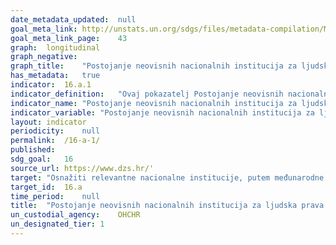 ```yaml
---
date_metadata_updated:	null
goal_meta_link:	http://unstats.un.org/sdgs/files/metadata-compilation/Metadata-Goal-16.pdf'
goal_meta_link_page:	43
graph:	longitudinal
graph_negative:	
graph_title:	"Postojanje neovisnih nacionalnih institucija za ljudska prava u skladu s Pariškim načelima"
has_metadata:	true
indicator:	16.a.1
indicator_definition:	"Ovaj pokazatelj Postojanje neovisnih nacionalnih institucija za ljudska prava u skladu s Pariškim načelima mjeri usklađenost postojećih nacionalnih institucija za ljudska prava s načelima koja se odnose na status nacionalnih institucija (Pariška načela), koja je usvojila Opća skupština (Rezolucija 48/134) na temelju poslovnika Globalnog saveza nacionalnih institucija za ljudska prava (GANHRI, bivši Međunarodni koordinacijski odbor nacionalnih institucija za promicanje i zaštitu ljudskih prava ili Međunarodni kazneni sud). Izvor: UN"
indicator_name:	"Postojanje neovisnih nacionalnih institucija za ljudska prava u skladu s Pariškim načelima"
indicator_variable:	"Postojanje neovisnih nacionalnih institucija za ljudska prava u skladu s Pariškim načelima"
layout:	indicator
periodicity:	null
permalink:	/16-a-1/
published:	
sdg_goal:	16
source_url:	https://www.dzs.hr/'
target:	"Osnažiti relevantne nacionalne institucije, putem međunarodne suradnje, za izgradnju kapaciteta na svim razinama, posebno u zemljama u razvoju, u svrhu sprječavanja nasilja i borbe protiv terorizma i kriminala."
target_id:	16.a
time_period:	null
title:	"Postojanje neovisnih nacionalnih institucija za ljudska prava u skladu s Pariškim načelima"
un_custodial_agency:	OHCHR
un_designated_tier:	1
---
```

